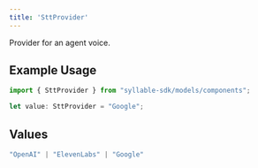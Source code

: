 ```yaml
---
title: 'SttProvider'
---
```


Provider for an agent voice.

## Example Usage

```typescript
import { SttProvider } from "syllable-sdk/models/components";

let value: SttProvider = "Google";
```

## Values

```typescript
"OpenAI" | "ElevenLabs" | "Google"
```